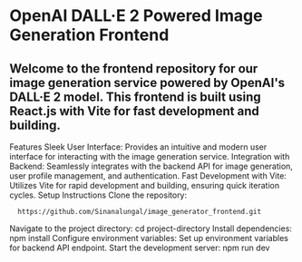 # OpenAI DALL·E 2 Powered Image Generation Frontend
## Welcome to the frontend repository for our image generation service powered by OpenAI's DALL·E 2 model. This frontend is built using React.js with Vite for fast development and building.

Features
Sleek User Interface: Provides an intuitive and modern user interface for interacting with the image generation service.
Integration with Backend: Seamlessly integrates with the backend API for image generation, user profile management, and authentication.
Fast Development with Vite: Utilizes Vite for rapid development and building, ensuring quick iteration cycles.
Setup Instructions
Clone the repository: 
```
  https://github.com/Sinanalungal/image_generator_frontend.git
```
Navigate to the project directory: cd project-directory
Install dependencies: npm install
Configure environment variables: Set up environment variables for backend API endpoint.
Start the development server:
npm run dev
